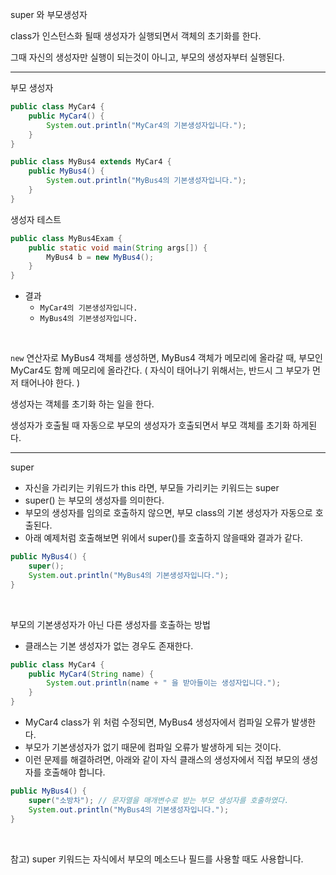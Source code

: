 super 와 부모생성자

class가 인스턴스화 될때 생성자가 실행되면서 객체의 초기화를 한다.

그때 자신의 생성자만 실행이 되는것이 아니고, 부모의 생성자부터 실행된다.


---


부모 생성자
```java
public class MyCar4 {
    public MyCar4() {
        System.out.println("MyCar4의 기본생성자입니다.");
    }
}

public class MyBus4 extends MyCar4 {
    public MyBus4() {
        System.out.println("MyBus4의 기본생성자입니다.");
    }
}
```


생성자 테스트
```java
public class MyBus4Exam {
    public static void main(String args[]) {
        MyBus4 b = new MyBus4();
    }
}
```
- 결과
  - `MyCar4의 기본생성자입니다.`
  - `MyBus4의 기본생성자입니다.`


&nbsp;

`new` 연산자로 MyBus4 객체를 생성하면, MyBus4 객체가 메모리에 올라갈 때, 부모인 MyCar4도 함께 메모리에 올라간다. ( 자식이 태어나기 위해서는, 반드시 그 부모가 먼저 태어나야 한다. )

생성자는 객체를 초기화 하는 일을 한다.

생성자가 호출될 때 자동으로 부모의 생성자가 호출되면서 부모 객체를 초기화 하게된다.


---

super

- 자신을 가리키는 키워드가 this 라면, 부모들 가리키는 키워드는 super
- super() 는 부모의 생성자를 의미한다.
- 부모의 생성자를 임의로 호출하지 않으면, 부모 class의 기본 생성자가 자동으로 호출된다.
- 아래 예제처럼 호출해보면 위에서 super()를 호출하지 않을때와 결과가 같다.
```java
public MyBus4() {
    super();
    System.out.println("MyBus4의 기본생성자입니다.");
}
```


&nbsp;

부모의 기본생성자가 아닌 다른 생성자를 호출하는 방법

- 클래스는 기본 생성자가 없는 경우도 존재한다.
```java
public class MyCar4 {
    public MyCar4(String name) {
        System.out.println(name + " 을 받아들이는 생성자입니다.");
    }
}
```
- MyCar4 class가 위 처럼 수정되면, MyBus4 생성자에서 컴파일 오류가 발생한다.
- 부모가 기본생성자가 없기 때문에 컴파일 오류가 발생하게 되는 것이다.
- 이런 문제를 해결하려면, 아래와 같이 자식 클래스의 생성자에서 직접 부모의 생성자를 호출해야 합니다.
```java
public MyBus4() {
    super("소방차"); // 문자열을 매개변수로 받는 부모 생성자를 호출하였다.
    System.out.println("MyBus4의 기본생성자입니다.");
}
```

&nbsp;

참고) super 키워드는 자식에서 부모의 메소드나 필드를 사용할 때도 사용합니다.